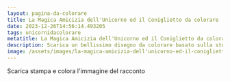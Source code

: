 ```yaml
---
layout: pagina-da-colorare
title: La Magica Amicizia dell'Unicorno ed il Coniglietto da colorare
date: 2023-12-26T14:56:14.493205
tags: unicornidacolorare
metatitle: La Magica Amicizia dell'Unicorno ed il Coniglietto da colorare
description: Scarica un bellissimo disegno da colorare basato sulla storia La Magica Amicizia dell'Unicorno ed il Coniglietto
image: /assets/images/la-magica-amicizia-dell'unicorno-ed-il-coniglietto.png
---
```

Scarica stampa e colora l'immagine del racconto
        
